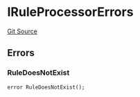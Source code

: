 # IRuleProcessorErrors
[Git Source](https://github.com/thrackle-io/tron/blob/c915f21b8dd526456aab7e2f9388d412d287d507/src/interfaces/IErrors.sol)


## Errors
### RuleDoesNotExist

```solidity
error RuleDoesNotExist();
```

